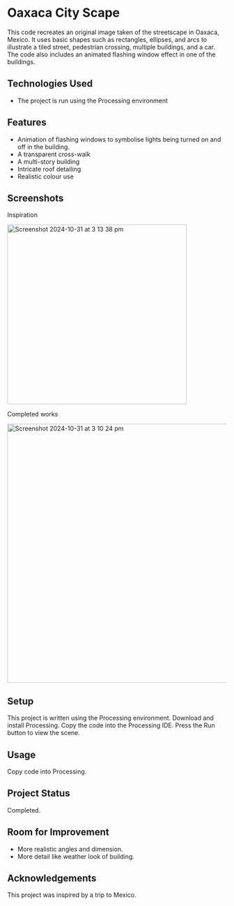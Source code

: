 # Oaxaca City Scape 

This code recreates an original image taken of the streetscape in Oaxaca, Mexico. It uses basic shapes such as rectangles, ellipses, and arcs to illustrate a tiled street, pedestrian crossing, multiple buildings, and a car. The code also includes an animated flashing window effect in one of the buildings.


Technologies Used
-
- The project is run using the Processing environment

Features
-
- Animation of flashing windows to symbolise lights being turned on and off in the building.
- A transparent cross-walk
- A multi-story building
- Intricate roof detailing
- Realistic colour use 

Screenshots
-
Inspiration

<img width="412" alt="Screenshot 2024-10-31 at 3 13 38 pm" src="https://github.com/user-attachments/assets/04565750-a118-4860-857e-95343d872973">

Completed works

<img width="594" alt="Screenshot 2024-10-31 at 3 10 24 pm" src="https://github.com/user-attachments/assets/0bfd40cb-2a71-4618-9f26-d23a5ed95290">

Setup
-
This project is written using the Processing environment.
Download and install Processing.
Copy the code into the Processing IDE.
Press the Run button to view the scene.

Usage 
-
Copy code into Processing.


Project Status
-
Completed.

Room for Improvement
-
- More realistic angles and dimension.
- More detail like weather look of building.

Acknowledgements
-
This project was inspired by a trip to Mexico.

